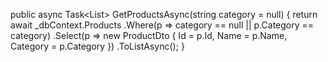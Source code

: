 public async Task<List<ProductDto>> GetProductsAsync(string category = null)
{
    return await _dbContext.Products
        .Where(p => category == null || p.Category == category)
        .Select(p => new ProductDto { Id = p.Id, Name = p.Name, Category = p.Category })
        .ToListAsync();
}